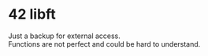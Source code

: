 # 42 libft

Just a backup for external access. <br/>
Functions are not perfect and could be hard to understand.
